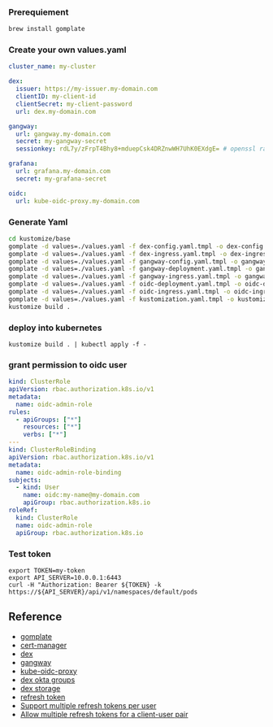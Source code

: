 ### Prerequiement
```bash
brew install gomplate
```

### Create your own values.yaml
```yaml
cluster_name: my-cluster

dex:
  issuer: https://my-issuer.my-domain.com
  clientID: my-client-id
  clientSecret: my-client-password
  url: dex.my-domain.com

gangway:
  url: gangway.my-domain.com
  secret: my-gangway-secret
  sessionkey: rdL7y/zFrpT4Bhy8+mduepCsk4DRZnwWH7UhK0EXdgE= # openssl rand -base64 32

grafana:
  url: grafana.my-domain.com
  secret: my-grafana-secret

oidc:
  url: kube-oidc-proxy.my-domain.com
```
### Generate Yaml

```bash
cd kustomize/base
gomplate -d values=./values.yaml -f dex-config.yaml.tmpl -o dex-config.yaml
gomplate -d values=./values.yaml -f dex-ingress.yaml.tmpl -o dex-ingress.yaml
gomplate -d values=./values.yaml -f gangway-config.yaml.tmpl -o gangway-config.yaml
gomplate -d values=./values.yaml -f gangway-deployment.yaml.tmpl -o gangway-deployment.yaml
gomplate -d values=./values.yaml -f gangway-ingress.yaml.tmpl -o gangway-ingress.yaml
gomplate -d values=./values.yaml -f oidc-deployment.yaml.tmpl -o oidc-deployment.yaml
gomplate -d values=./values.yaml -f oidc-ingress.yaml.tmpl -o oidc-ingress.yaml
gomplate -d values=./values.yaml -f kustomization.yaml.tmpl -o kustomization.yaml
kustomize build .
```

### deploy into kubernetes
```
kustomize build . | kubectl apply -f -
```

### grant permission to oidc user
```yaml
kind: ClusterRole
apiVersion: rbac.authorization.k8s.io/v1
metadata:
  name: oidc-admin-role
rules:
  - apiGroups: ["*"]
    resources: ["*"]
    verbs: ["*"]
---
kind: ClusterRoleBinding
apiVersion: rbac.authorization.k8s.io/v1
metadata:
  name: oidc-admin-role-binding
subjects:
  - kind: User
    name: oidc:my-name@my-domain.com
    apiGroup: rbac.authorization.k8s.io
roleRef:
  kind: ClusterRole
  name: oidc-admin-role
  apiGroup: rbac.authorization.k8s.io
```

### Test token
```
export TOKEN=my-token
export API_SERVER=10.0.0.1:6443
curl -H "Authorization: Bearer ${TOKEN} -k https://${API_SERVER}/api/v1/namespaces/default/pods
```

## Reference
* [gomplate](https://github.com/hairyhenderson/gomplate)
* [cert-manager](https://github.com/jetstack/cert-manager)
* [dex](https://github.com/dexidp/dex)
* [gangway](https://github.com/heptiolabs/gangway)
* [kube-oidc-proxy](https://github.com/jetstack/kube-oidc-proxy)
* [dex okta groups](https://harivemula.com/2020/07/02/enable-oidc-groups-based-access-to-tanzu-kubernetes-grid/)
* [dex storage](https://blog.csdn.net/u014618114/article/details/104442808)
* [refresh token](https://github.com/dexidp/dex/issues/973)
* [Support multiple refresh tokens per user](https://github.com/dexidp/dex/pull/1829)
* [Allow multiple refresh tokens for a client-user pair](https://github.com/dexidp/dex/issues/981)

